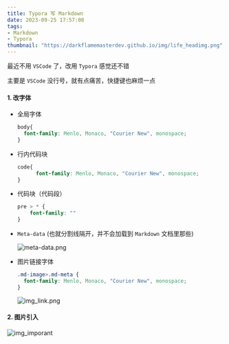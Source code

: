 ```yaml
---
title: Typora 写 Markdown
date: 2023-09-25 17:57:08
tags:
- Markdown
- Typora
thumbnail: "https://darkflamemasterdev.github.io/img/life_headimg.png"
---
```


最近不用 `VSCode` 了，改用 `Typora` 感觉还不错

主要是 `VSCode`  没行号，就有点痛苦，快捷键也麻烦一点

#### 1. 改字体

- 全局字体

  ```css
  body{
  	font-family: Menlo, Monaco, "Courier New", monospace;
  }
  ```

- 行内代码块

  ```css
  code{
        font-family: Menlo, Monaco, "Courier New", monospace;
  }
  ```

- 代码块（代码段）

  ```css
  pre > * {
      font-family: ""
  }
  ```
  
- `Meta-data` (也就分割线隔开，并不会加载到 `Markdown` 文档里那些)

  ![meta-data.png](Typora-写-Markdown/meta-data.png)
  
- 图片链接字体

  ```css
  .md-image>.md-meta {
    font-family: Menlo, Monaco, "Courier New", monospace;
  }
  ```
  
  ![img_link.png](Typora-写-Markdown/img_link.png)

#### 2. 图片引入

![img_imporant](Typora-写-Markdown/img_imporant.png)
